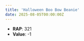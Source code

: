 ```yaml
---
title: 'Halloween Boo Bow Beanie'
date: 2025-08-05T00:00:00Z
---
```

- **RAP**: 321
- **Value**: -1

